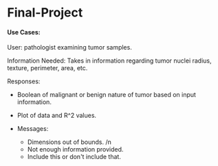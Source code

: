 # Final-Project

#### Use Cases: 

User: pathologist examining tumor samples.

Information Needed: Takes in information regarding tumor nuclei radius, texture, perimeter, area, etc. 

Responses: 

  - Boolean of malignant or benign nature of tumor based on input information.
  
  - Plot of data and R^2 values.
  
  - Messages: 
    - Dimensions out of bounds. /n
    - Not enough information provided.
    - Include this or don't include that. 
